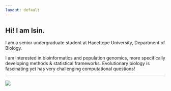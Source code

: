 ```yaml
---
layout: default
---
```


## Hi! I am Isin.

<!--<img class="profile-picture" src="sherlock.jpg">-->

I am a senior undergraduate student at Hacettepe University, Department of Biology. 

I am interested in bioinformatics and population genomics, more specifically developing methods & statistical frameworks. Evolutionary biology is fascinating yet has very challenging computational questions!


---
<img src="https//ghchart.rshah.org/isinaltinkaya"/>
